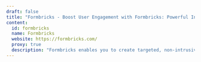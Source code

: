 ```yaml
---
draft: false
title: "Formbricks - Boost User Engagement with Formbricks: Powerful In-Product Micro-Surveys"
content:
  id: formbricks
  name: Formbricks
  website: https://formbricks.com/
  proxy: true
  description: "Formbricks enables you to create targeted, non-intrusive in-product surveys to collect valuable user feedback and improve your product experience."
---
```


